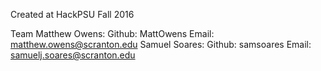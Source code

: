 Created at HackPSU Fall 2016

Team
  Matthew Owens: 
    Github: MattOwens
    Email:  matthew.owens@scranton.edu
  Samuel Soares:
    Github: samsoares
    Email:  samuelj.soares@scranton.edu
    
